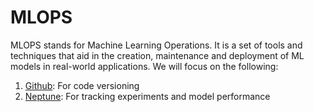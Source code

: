 #  MLOPS

MLOPS stands for Machine Learning Operations. It is a set of tools and techniques that aid in the creation, 
maintenance and deployment of ML models in real-world applications. We will focus on the following:
1. [Github](https://github.com/): For code versioning
2. [Neptune](https://neptune.ai/home): For tracking experiments and model performance

